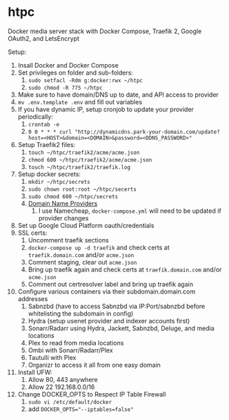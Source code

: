 # htpc
Docker media server stack with Docker Compose, Traefik 2, Google OAuth2, and LetsEncrypt

Setup:
1. Insall Docker and Docker Compose
1. Set privileges on folder and sub-folders:
    1. `sudo setfacl -Rdm g:docker:rwx ~/htpc`
    1. `sudo chmod -R 775 ~/htpc`
1. Make sure to have domain/DNS up to date, and API access to provider
1. `mv .env.template .env` and fill out variables
1. If you have dynamic IP, setup cronjob to update your provider periodically:
    1. `crontab -e`
    1. `0 0 * * * curl "http://dynamicdns.park-your-domain.com/update?host=<HOST>&domain=<DOMAIN>&password=<DDNS_PASSWORD>"`
1. Setup Traefik2 files:
    1. `touch ~/htpc/traefik2/acme/acme.json`
    1. `chmod 600 ~/htpc/traefik2/acme/acme.json`
    1. `touch ~/htpc/traefik2/traefik.log`
1. Setup docker secrets:
    1. `mkdir ~/htpc/secrets`
    1. `sudo chown root:root ~/htpc/secerts`
    1. `sudo chmod 600 ~/htpc/secrets`
    1. [Domain Name Providers](https://docs.traefik.io/https/acme/#providers)
        1. I use Namecheap, `docker-compose.yml` will need to be updated if provider changes
1. Set up Google Cloud Platform oauth/credentials
1. SSL certs:
    1. Uncomment traefik sections
    1. `docker-compose up -d traefik` and check certs at `traefik.domain.com` and/or `acme.json`
    1. Comment staging, clear out `acme.json`
    1. Bring up traefik again and check certs at `traefik.domain.com` and/or `acme.json`
    1. Comment out certresolver label and bring up traefik again
1. Configure various containers via their subdomain.domain.com addresses
    1. Sabnzbd (have to access Sabnzbd via IP:Port/sabnzbd before whitelisting the subdomain in config)
    1. Hydra (setup usenet provider and indexer accounts first)
    1. Sonarr/Radarr using Hydra, Jackett, Sabnzbd, Deluge, and media locations
    1. Plex to read from media locations
    1. Ombi with Sonarr/Radarr/Plex
    1. Tautulli with Plex
    1. Organizr to access it all from one easy domain
1. Install UFW:
    1. Allow 80, 443 anywhere
    1. Allow 22 192.168.0.0/16
1. Change DOCKER_OPTS to Respect IP Table Firewall
    1. `sudo vi /etc/default/docker`
    1. add `DOCKER_OPTS="--iptables=false"`
